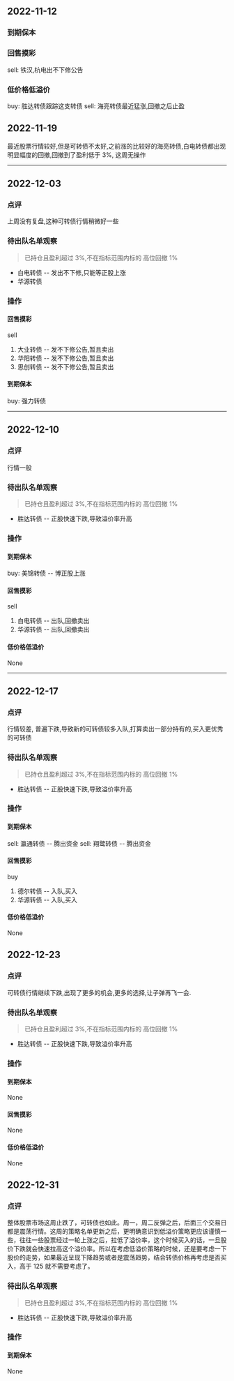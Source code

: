 ## 2022-11-12

### 到期保本

### 回售摸彩

sell: 铁汉,杭电出不下修公告

### 低价格低溢价

buy: 胜达转债跟踪这支转债
sell: 海亮转债最近猛涨,回撤之后止盈

## 2022-11-19

最近股票行情较好,但是可转债不太好,之前涨的比较好的海亮转债,白电转债都出现明显幅度的回撤,回撤到了盈利低于 3%, 这周无操作

---

## 2022-12-03

### 点评

上周没有复盘,这种可转债行情稍微好一些

### 待出队名单观察

> 已持仓且盈利超过 3%,不在指标范围内标的
> 高位回撤 1%

- 白电转债 -- 发出不下修,只能等正股上涨
- 华源转债

### 操作

#### 回售摸彩

sell

1. 大业转债 -- 发不下修公告,暂且卖出
1. 华阳转债 -- 发不下修公告,暂且卖出
1. 思创转债 -- 发不下修公告,暂且卖出

#### 到期保本

buy: 强力转债

---

## 2022-12-10

### 点评

行情一般

### 待出队名单观察

> 已持仓且盈利超过 3%,不在指标范围内标的
> 高位回撤 1%

- 胜达转债 -- 正股快速下跌,导致溢价率升高

### 操作

#### 到期保本

buy: 美锦转债 -- 博正股上涨

#### 回售摸彩

sell

1. 白电转债 -- 出队,回撤卖出
1. 华源转债 -- 出队,回撤卖出

#### 低价格低溢价

None

---

## 2022-12-17

### 点评

行情较差, 普遍下跌,导致新的可转债较多入队,打算卖出一部分持有的,买入更优秀的可转债

### 待出队名单观察

> 已持仓且盈利超过 3%,不在指标范围内标的
> 高位回撤 1%

- 胜达转债 -- 正股快速下跌,导致溢价率升高

### 操作

#### 到期保本

sell: 瀛通转债 -- 腾出资金
sell: 翔鹭转债 -- 腾出资金

#### 回售摸彩

buy

1. 德尔转债 -- 入队,买入
1. 华源转债 -- 入队,买入

#### 低价格低溢价

None

## 2022-12-23

### 点评

可转债行情继续下跌,出现了更多的机会,更多的选择,让子弹再飞一会.

### 待出队名单观察

> 已持仓且盈利超过 3%,不在指标范围内标的
> 高位回撤 1%

- 胜达转债 -- 正股快速下跌,导致溢价率升高

### 操作

#### 到期保本

None

#### 回售摸彩

None

#### 低价格低溢价

None

## 2022-12-31

### 点评

整体股票市场这周止跌了，可转债也如此。周一，周二反弹之后，后面三个交易日都是震荡行情。这周的策略名单更新之后，更明确意识到低溢价策略更应该谨慎一些，往往一些股票经过一轮上涨之后，拉低了溢价率，这个时候买入的话，一旦股价下跌就会快速拉高这个溢价率。所以在考虑低溢价策略的时候，还是要考虑一下股价的走势，如果最近呈现下降趋势或者是震荡趋势，结合转债价格再考虑是否买入，高于 125 就不需要考虑了。

### 待出队名单观察

> 已持仓且盈利超过 3%,不在指标范围内标的
> 高位回撤 1%

- 胜达转债 -- 正股快速下跌,导致溢价率升高

### 操作

#### 到期保本

None
